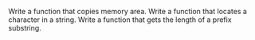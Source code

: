 Write a function that copies memory area.
Write a function that locates a character in a string.
Write a function that gets the length of a prefix substring.
